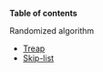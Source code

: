 __Table of contents__

Randomized algorithm
- [Treap](https://github.com/Sean-Toroghi/Algorithm/blob/master/depository/Randomization/Treap.py)
- [Skip-list](https://github.com/Sean-Toroghi/Algorithm/blob/master/depository/Randomization/SkipList.py)
